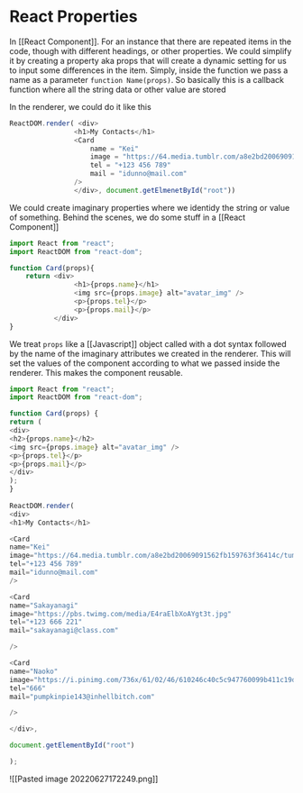 # React Properties
In [[React Component]]. For an instance that there are repeated items in the code, though with different headings, or other properties. We could simplify it by creating a property aka props that will create a dynamic setting for us to input some differences in the item. Simply, inside the function we pass a name as a parameter `function Name(props)`. So basically this is a callback function where all the string data or other value are stored

In the renderer, we could do it like this
```js
ReactDOM.render( <div>
				<h1>My Contacts</h1>
				<Card 
					name = "Kei"
					image = "https://64.media.tumblr.com/a8e2bd20069091562fb159763f36414c/tumblr_pq4p36hOlK1ubc65j_1280.jpg"
					tel = "+123 456 789"
					mail = "idunno@mail.com"	
				/>
				</div>, document.getElmenetById("root"))
```

We could create imaginary properties where we identidy the string or value of something. Behind the scenes, we do some stuff in a [[React Component]]


```js
import React from "react";
import ReactDOM from "react-dom";

function Card(props){
	return <div>
				<h1>{props.name}</h1>
				<img src={props.image} alt="avatar_img" />
				<p>{props.tel}</p>
				<p>{props.mail}</p>
		   </div>
}
```

We treat `props` like a [[Javascript]] object called with a dot syntax followed by the name of the imaginary attributes we created in the renderer. This will set the values of the component according to what we passed inside the renderer.  This makes the component reusable. 

```js
import React from "react";
import ReactDOM from "react-dom";

function Card(props) {
return (
<div>
<h2>{props.name}</h2>
<img src={props.image} alt="avatar_img" />
<p>{props.tel}</p>
<p>{props.mail}</p>
</div>
);
}
  
ReactDOM.render(
<div>
<h1>My Contacts</h1>

<Card
name="Kei"
image="https://64.media.tumblr.com/a8e2bd20069091562fb159763f36414c/tumblr_pq4p36hOlK1ubc65j_1280.jpg"
tel="+123 456 789"
mail="idunno@mail.com"
/>

<Card
name="Sakayanagi"
image="https://pbs.twimg.com/media/E4raElbXoAYgt3t.jpg"
tel="+123 666 221"
mail="sakayanagi@class.com"

/>

<Card
name="Naoko"
image="https://i.pinimg.com/736x/61/02/46/610246c40c5c947760099b411c19d7dd.jpg"
tel="666"
mail="pumpkinpie143@inhellbitch.com"

/>

</div>,

document.getElementById("root")

);
```

![[Pasted image 20220627172249.png]]


